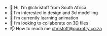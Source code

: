 - 👋 Hi, I’m @christoff from South Africa
- 👀 I’m interested in design and 3d modelling
- 🌱 I’m currently learning animation
- 💞️ I’m looking to collaborate on 3D files
- 📫 How to reach me christoff@quixotry.co.za

<!---
christoffwol/christoffwol is a ✨ special ✨ repository because its `README.md` (this file) appears on your GitHub profile.
You can click the Preview link to take a look at your changes.
--->
